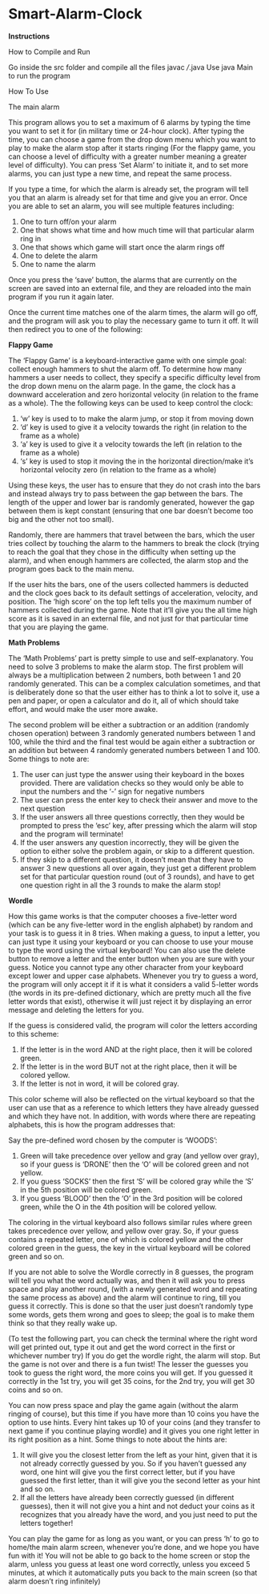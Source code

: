 # Smart-Alarm-Clock

**Instructions**

How to Compile and Run

Go inside the src folder and compile all the files javac */*.java Use java Main to run the program

How To Use

The main alarm

This program allows you to set a maximum of 6 alarms by typing the time you want to set it for (in military time or 24-hour clock). After typing the time, you can choose a game from the drop down menu which you want to play to make the alarm stop after it starts ringing (For the flappy game, you can choose a level of difficulty with a greater number meaning a greater level of difficulty). You can press ‘Set Alarm’ to initiate it, and to set more alarms, you can just type a new time, and repeat the same process.

If you type a time, for which the alarm is already set, the program will tell you that an alarm is already set for that time and give you an error.
Once you are able to set an alarm, you will see multiple features including:

1. One to turn off/on your alarm
2. One that shows what time and how much time will that particular alarm ring in
3. One that shows which game will start once the alarm rings off
4. One to delete the alarm
5. One to name the alarm
   
Once you press the ‘save’ button, the alarms that are currently on the screen are saved into an external file, and they are reloaded into the main program if you run it again later.

Once the current time matches one of the alarm times, the alarm will go off, and the program will ask you to play the necessary game to turn it off. It will then redirect you to one of the following:

**Flappy Game**

The ‘Flappy Game’ is a keyboard-interactive game with one simple goal: collect enough hammers to shut the alarm off. To determine how many hammers a user needs to collect, they specify a specific difficulty level from the drop down menu on the alarm page.
In the game, the clock has a downward acceleration and zero horizontal velocity (in relation to the frame as a whole). The the following keys can be used to keep control the clock:

1. ‘w’ key is used to to make the alarm jump, or stop it from moving down
 2. ‘d’ key is used to give it a velocity towards the right (in relation to the frame as a whole)
3. ‘a’ key is used to give it a velocity towards the left (in relation to the frame as a whole)
4. ‘s’ key is used to stop it moving the in the horizontal direction/make it’s horizontal velocity zero (in relation to the frame as a whole)
   
Using these keys, the user has to ensure that they do not crash into the bars and instead always try to pass between the gap between the bars. The length of the upper and lower bar is randomly generated, however the gap between them is kept constant (ensuring that one bar doesn’t become too big and the other not too small).

Randomly, there are hammers that travel between the bars, which the user tries collect by touching the alarm to the hammers to break the clock (trying to reach the goal that they chose in the difficulty when setting up the alarm), and when enough hammers are collected, the alarm stop and the program goes back to the main menu.

If the user hits the bars, one of the users collected hammers is deducted and the clock goes back to its default settings of acceleration, velocity, and position. The ‘high score’ on the top left tells you the maximum number of hammers collected during the game. Note that it’ll give you the all time high score as it is saved in an external file, and not just for that particular time that you are playing the game.

**Math Problems**

The ‘Math Problems’ part is pretty simple to use and self-explanatory. You need to solve 3 problems to make the alarm stop.
The first problem will always be a multiplication between 2 numbers, both between 1 and 20 randomly generated. This can be a complex calculation sometimes, and that is deliberately done so that the user either has to think a lot to solve it, use a pen and paper, or open a calculator and do it, all of which should take effort, and would make the user more awake.

The second problem will be either a subtraction or an addition (randomly chosen operation) between 3 randomly generated numbers between 1 and 100, while the third and the final test would be again either a subtraction or an addition but between 4 randomly generated numbers between 1 and 100.
Some things to note are:

1. The user can just type the answer using their keyboard in the boxes provided. There are validation checks so they would only be able to input the numbers and the ‘-’ sign for negative numbers
2. The user can press the enter key to check their answer and move to the next question
3. If the user answers all three questions correctly, then they would be prompted to press
the ‘esc’ key, after pressing which the alarm will stop and the program will terminate!
4. If the user answers any question incorrectly, they will be given the option to either solve the problem again, or skip to a different question.
5. If they skip to a different question, it doesn’t mean that they have to answer 3 new questions all over again, they just get a different problem set for that particular question round (out of 3 rounds), and have to get one question right in all the 3 rounds to make the alarm stop!
   
**Wordle**

How this game works is that the computer chooses a five-letter word (which can be any five-letter word in the english alphabet) by random and your task is to guess it in 8 tries.
When making a guess, to input a letter, you can just type it using your keyboard or you can choose to use your mouse to type the word using the virtual keyboard! You can also use the delete button to remove a letter and the enter button when you are sure with your guess. Notice you cannot type any other character from your keyboard except lower and upper case alphabets. Whenever you try to guess a word, the program will only accept it if it is what it considers a valid 5-letter words (the words in its pre-defined dictionary, which are pretty much all the five letter words that exist), otherwise it will just reject it by displaying an error message and deleting the letters for you.

If the guess is considered valid, the program will color the letters according to this scheme:
1. If the letter is in the word AND at the right place, then it will be colored green.
2. If the letter is in the word BUT not at the right place, then it will be colored yellow.
3. If the letter is not in word, it will be colored gray.


This color scheme will also be reflected on the virtual keyboard so that the user can use that as a reference to which letters they have already guessed and which they have not.
In addition, with words where there are repeating alphabets, this is how the program addresses that:

Say the pre-defined word chosen by the computer is ‘WOODS’:
1. Green will take precedence over yellow and gray (and yellow over gray), so if your guess is ‘DRONE’ then the ‘O’ will be colored green and not yellow.
2. If you guess ‘SOCKS’ then the first ‘S’ will be colored gray while the ‘S’ in the 5th position will be colored green.
3. If you guess ‘BLOOD’ then the ‘O’ in the 3rd position will be colored green, while the O in the 4th position will be colored yellow.
   
The coloring in the virtual keyboard also follows similar rules where green takes precedence over yellow, and yellow over gray. So, if your guess contains a repeated letter, one of which is colored yellow and the other colored green in the guess, the key in the virtual keyboard will be colored green and so on.

If you are not able to solve the Wordle correctly in 8 guesses, the program will tell you what the word actually was, and then it will ask you to press space and play another round, (with a newly generated word and repeating the same process as above) and the alarm will continue to ring, till you guess it correctly. This is done so that the user just doesn’t randomly type some words, gets them wrong and goes to sleep; the goal is to make them think so that they really wake up.

(To test the following part, you can check the terminal where the right word will get printed out, type it out and get the word correct in the first or whichever number try) If you do get the wordle right, the alarm will stop. But the game is not over and there is a fun twist! The lesser the guesses you took to guess the right word, the more coins you will get. If you guessed it correctly in the 1st try, you will get 35 coins, for the 2nd try, you will get 30 coins and so on.

You can now press space and play the game again (without the alarm ringing of course), but this time if you have more than 10 coins you have the option to use hints. Every hint takes up 10 of your coins (and they transfer to next game if you continue playing wordle) and it gives you one right letter in its right position as a hint. Some things to note about the hints are:

1. It will give you the closest letter from the left as your hint, given that it is not already correctly guessed by you. So if you haven’t guessed any word, one hint will give you the first correct letter, but if you have guessed the first letter, than it will give you the second letter as your hint and so on.
2. If all the letters have already been correctly guessed (in different guesses), then it will not give you a hint and not deduct your coins as it recognizes that you already have the word, and you just need to put the letters together!
   
You can play the game for as long as you want, or you can press ‘h’ to go to home/the main alarm screen, whenever you’re done, and we hope you have fun with it!
You will not be able to go back to the home screen or stop the alarm, unless you guess at least one word correctly, unless you exceed 5 minutes, at which it automatically puts you back to the main screen (so that alarm doesn’t ring infinitely)
